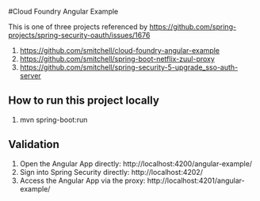 #Cloud Foundry Angular Example

This is one of three projects referenced by https://github.com/spring-projects/spring-security-oauth/issues/1676
1) https://github.com/smitchell/cloud-foundry-angular-example
2) https://github.com/smitchell/spring-boot-netflix-zuul-proxy
3) https://github.com/smitchell/spring-security-5-upgrade_sso-auth-server

## How to run this project locally

1) mvn spring-boot:run

## Validation

1) Open the Angular App directly: http://localhost:4200/angular-example/
2) Sign into Spring Security directly: http://localhost:4202/
1) Access the Angular App via the proxy: http://localhost:4201/angular-example/



